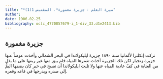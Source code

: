 ```yaml
---
title: "*سيرة العلم : جزيرة مغمورة*. المقتبس 1(1)"
author: 
date: 1906-02-25
bibliography: oclc_4770057679-i_1-div_33.d1e2413.bib
---
```




##  جزيرة مغمورة 


 تركت إنكلترا لألمانيا سنة  ١٨٩٠  جزيرة ايليكولاندا في البحر الشمالي وأخذت عوضاً عنها جزيرة زنجبار لكن تلك الجزيرة أخذت تغمرها المياه فلم يبق منها غير ربعها على ما بذل من العناية في كفّ عادية المياه عنها ولا تلبث ايليكولاندا أن تصبح في خبر كان يضمها اليمُّ إلى صدره ويدرجها في قاعه وقعره. 

